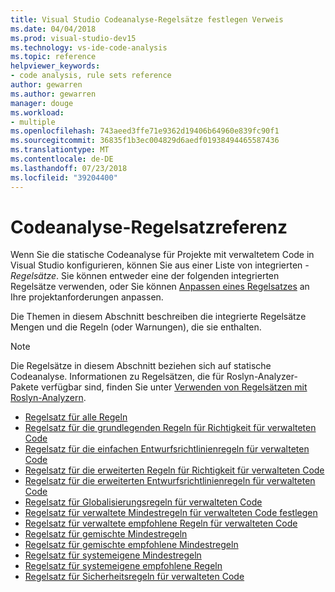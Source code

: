 ```yaml
---
title: Visual Studio Codeanalyse-Regelsätze festlegen Verweis
ms.date: 04/04/2018
ms.prod: visual-studio-dev15
ms.technology: vs-ide-code-analysis
ms.topic: reference
helpviewer_keywords:
- code analysis, rule sets reference
author: gewarren
ms.author: gewarren
manager: douge
ms.workload:
- multiple
ms.openlocfilehash: 743aeed3ffe71e9362d19406b64960e839fc90f1
ms.sourcegitcommit: 36835f1b3ec004829d6aedf01938494465587436
ms.translationtype: MT
ms.contentlocale: de-DE
ms.lasthandoff: 07/23/2018
ms.locfileid: "39204400"
---
```

# <a name="code-analysis-rule-set-reference"></a>Codeanalyse-Regelsatzreferenz

Wenn Sie die statische Codeanalyse für Projekte mit verwaltetem Code in Visual Studio konfigurieren, können Sie aus einer Liste von integrierten *-Regelsätze*. Sie können entweder eine der folgenden integrierten Regelsätze verwenden, oder Sie können [Anpassen eines Regelsatzes](../code-quality/how-to-create-a-custom-rule-set.md) an Ihre projektanforderungen anpassen.

Die Themen in diesem Abschnitt beschreiben die integrierte Regelsätze Mengen und die Regeln (oder Warnungen), die sie enthalten.

> [!NOTE]
> Die Regelsätze in diesem Abschnitt beziehen sich auf statische Codeanalyse. Informationen zu Regelsätzen, die für Roslyn-Analyzer-Pakete verfügbar sind, finden Sie unter [Verwenden von Regelsätzen mit Roslyn-Analyzern](analyzer-rule-sets.md).

- [Regelsatz für alle Regeln](all-rules-rule-set.md)
- [Regelsatz für die grundlegenden Regeln für Richtigkeit für verwalteten Code](basic-correctness-rules-rule-set-for-managed-code.md)
- [Regelsatz für die einfachen Entwurfsrichtlinienregeln für verwalteten Code](basic-design-guideline-rules-rule-set-for-managed-code.md)
- [Regelsatz für die erweiterten Regeln für Richtigkeit für verwalteten Code](extended-correctness-rules-rule-set-for-managed-code.md)
- [Regelsatz für die erweiterten Entwurfsrichtlinienregeln für verwalteten Code](extended-design-guidelines-rules-rule-set-for-managed-code.md)
- [Regelsatz für Globalisierungsregeln für verwalteten Code](globalization-rules-rule-set-for-managed-code.md)
- [Regelsatz für verwaltete Mindestregeln für verwalteten Code festlegen](managed-minimum-rules-rule-set-for-managed-code.md)
- [Regelsatz für verwaltete empfohlene Regeln für verwalteten Code](managed-recommended-rules-rule-set-for-managed-code.md)
- [Regelsatz für gemischte Mindestregeln](mixed-minimum-rules-rule-set.md)
- [Regelsatz für gemischte empfohlene Mindestregeln](mixed-recommended-rules-rule-set.md)
- [Regelsatz für systemeigene Mindestregeln](native-minimum-rules-rule-set.md)
- [Regelsatz für systemeigene empfohlene Regeln](native-recommended-rules-rule-set.md)
- [Regelsatz für Sicherheitsregeln für verwalteten Code](security-rules-rule-set-for-managed-code.md)
